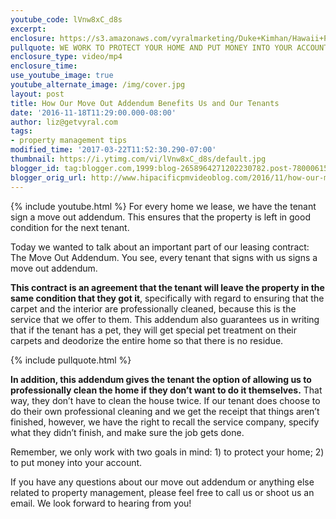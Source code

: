 ```yaml
---
youtube_code: lVnw8xC_d8s
excerpt:
enclosure: https://s3.amazonaws.com/vyralmarketing/Duke+Kimhan/Hawaii+Property+Management+How+Our+Move+Out+Addendum+Benefits+Us+and+Our+Tenants.mp4
pullquote: WE WORK TO PROTECT YOUR HOME AND PUT MONEY INTO YOUR ACCOUNT.
enclosure_type: video/mp4
enclosure_time:
use_youtube_image: true
youtube_alternate_image: /img/cover.jpg
layout: post
title: How Our Move Out Addendum Benefits Us and Our Tenants
date: '2016-11-18T11:29:00.000-08:00'
author: liz@getvyral.com
tags:
- property management tips
modified_time: '2017-03-22T11:52:30.290-07:00'
thumbnail: https://i.ytimg.com/vi/lVnw8xC_d8s/default.jpg
blogger_id: tag:blogger.com,1999:blog-2658964271202230782.post-7800061565661252987
blogger_orig_url: http://www.hipacificpmvideoblog.com/2016/11/how-our-move-out-addendum-benefits-us.html
---
```

{% include youtube.html %}
For every home we lease, we have the tenant sign a move out addendum. This ensures that the property is left in good condition for the next tenant.

Today we wanted to talk about an important part of our leasing contract: The Move Out Addendum. You see, every tenant that signs with us signs a move out addendum.

**This contract is an agreement that the tenant will leave the property in the same condition that they got it**, specifically with regard to ensuring that the carpet and the interior are professionally cleaned, because this is the service that we offer to them. This addendum also guarantees us in writing that if the tenant has a pet, they will get special pet treatment on their carpets and deodorize the entire home so that there is no residue.

{% include pullquote.html %}

**In addition, this addendum gives the tenant the option of allowing us to professionally clean the home if they don’t want to do it themselves.** That way, they don’t have to clean the house twice. If our tenant does choose to do their own professional cleaning and we get the receipt that things aren’t finished, however, we have the right to recall the service company, specify what they didn’t finish, and make sure the job gets done.

Remember, we only work with two goals in mind: 1) to protect your home; 2) to put money into your account.

If you have any questions about our move out addendum or anything else related to property management, please feel free to call us or shoot us an email. We look forward to hearing from you!
